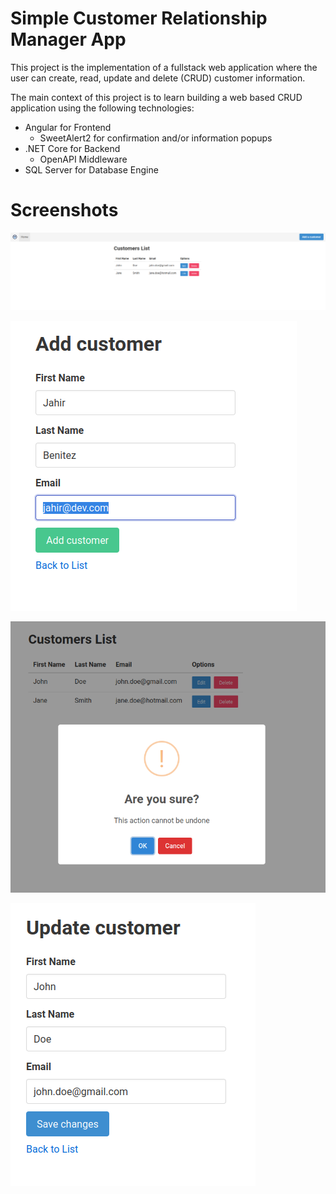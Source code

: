 # Simple Customer Relationship Manager App

This project is the implementation of a fullstack web application where the user can create, read, update and delete (CRUD) customer information.

The main context of this project is to learn building a web based CRUD application using the following technologies:

- Angular for Frontend
    - SweetAlert2 for confirmation and/or information popups
- .NET Core for Backend
    - OpenAPI Middleware
- SQL Server for Database Engine

# Screenshots

![Alt text](image.png)

![Alt text](image-1.png)

![Alt text](image-2.png)

![Alt text](image-3.png)

